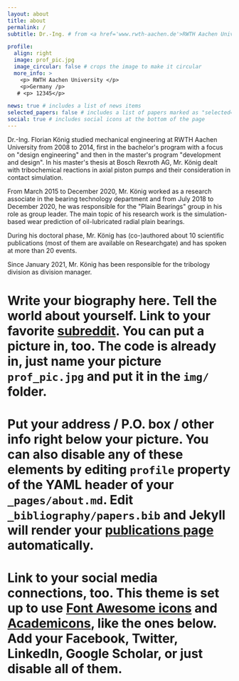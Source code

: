 ```yaml
---
layout: about
title: about
permalink: /
subtitle: Dr.-Ing. # from <a href='www.rwth-aachen.de'>RWTH Aachen University</a>. 

profile:
  align: right
  image: prof_pic.jpg
  image_circular: false # crops the image to make it circular
  more_info: >
    <p> RWTH Aachen University </p>
    <p>Germany /p>
   # <p> 12345</p>

news: true # includes a list of news items
selected_papers: false # includes a list of papers marked as "selected={true}"
social: true # includes social icons at the bottom of the page
---
```


Dr.-Ing. Florian König studied mechanical engineering at RWTH Aachen University from 2008 to 2014, first in the bachelor's program with a focus on "design engineering" and then in the master's program "development and design". In his master's thesis at Bosch Rexroth AG, Mr. König dealt with tribochemical reactions in axial piston pumps and their consideration in contact simulation.

From March 2015 to December 2020, Mr. König worked as a research associate in the bearing technology department and from July 2018 to December 2020, he was responsible for the "Plain Bearings" group in his role as group leader. The main topic of his research work is the simulation-based wear prediction of oil-lubricated radial plain bearings.

During his doctoral phase, Mr. König has (co-)authored about 10 scientific publications (most of them are available on Researchgate) and has spoken at more than 20 events.

Since January 2021, Mr. König has been responsible for the tribology division as division manager.
# Write your biography here. Tell the world about yourself. Link to your favorite [subreddit](http://reddit.com). You can put a picture in, too. The code is already in, just name your picture `prof_pic.jpg` and put it in the `img/` folder.

# Put your address / P.O. box / other info right below your picture. You can also disable any of these elements by editing `profile` property of the YAML header of your `_pages/about.md`. Edit `_bibliography/papers.bib` and Jekyll will render your [publications page](/al-folio/publications/) automatically.

# Link to your social media connections, too. This theme is set up to use [Font Awesome icons](https://fontawesome.com/) and [Academicons](https://jpswalsh.github.io/academicons/), like the ones below. Add your Facebook, Twitter, LinkedIn, Google Scholar, or just disable all of them.
